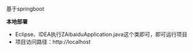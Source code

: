 
基于springboot

 **本地部署**
- Eclipse、IDEA执行ZAibaiduApplication.java这个类即可，即可运行项目
- 项目访问路径：http://localhost